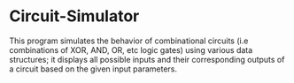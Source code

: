 # Circuit-Simulator

This program simulates the behavior of combinational circuits (i.e combinations of XOR, AND, OR, etc logic gates) using various data structures; it displays all possible inputs and their corresponding outputs of a circuit based on the given input parameters.
